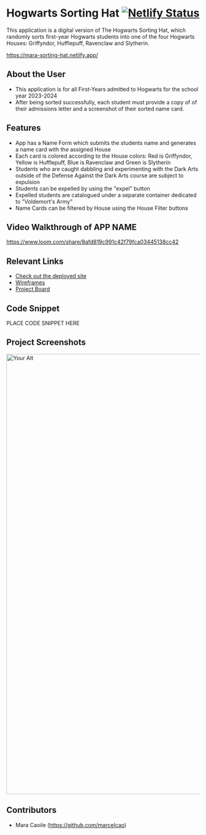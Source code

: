 # Hogwarts Sorting Hat [![Netlify Status](https://api.netlify.com/api/v1/badges/2b480e7b-d329-4577-8526-77026badaafe/deploy-status)](https://app.netlify.com/sites/mara-sorting-hat/deploys)
<!-- update the netlify badge above with your own badge that you can find at netlify under settings/general#status-badges -->

This application is a digital version of The Hogwarts Sorting Hat, which randomly sorts first-year Hogwarts students into one of the four Hogwarts Houses: Griffyndor, Hufflepuff, Ravenclaw and Slytherin.

https://mara-sorting-hat.netlify.app/

## About the User 
- This application is for all First-Years admitted to Hogwarts for the school year 2023-2024
- After being sorted successfully, each student must provide a copy of of their admissions letter and a screenshot of their sorted name card.

## Features 
- App has a Name Form which submits the students name and generates a name card with the assigned House
- Each card is colored according to the House colors: Red is Griffyndor, Yellow is Hufflepuff, Blue is Ravenclaw and Green is Slytherin
- Students who are caught dabbling and experimenting with the Dark Arts outside of the Defense Against the Dark Arts course are subject
to expulsion
- Students can be expelled by using the "expel" button
- Expelled students are catalogued under a separate container dedicated to "Voldemort's Army"
- Name Cards can be filtered by House using the House Filter buttons


## Video Walkthrough of APP NAME <!-- A loom link is sufficient -->
https://www.loom.com/share/8afd819c991c42f79fca03445138cc42

## Relevant Links <!-- Link to all the things that are required outside of the ones that have their own section -->
- [Check out the deployed site](#your-link)
- [Wireframes](#your-link)
- [Project Board](#your-link)

## Code Snippet <!-- OPTIONAL, but doesn't hurt -->
PLACE CODE SNIPPET HERE

## Project Screenshots <!-- These can be inside of your project. Look at the repos from class and see how the images are included in the readme -->
<img width="1148" alt="Your Alt" src="your-link.png">

## Contributors
- Mara Caoile (https://github.com/marcelcao)
